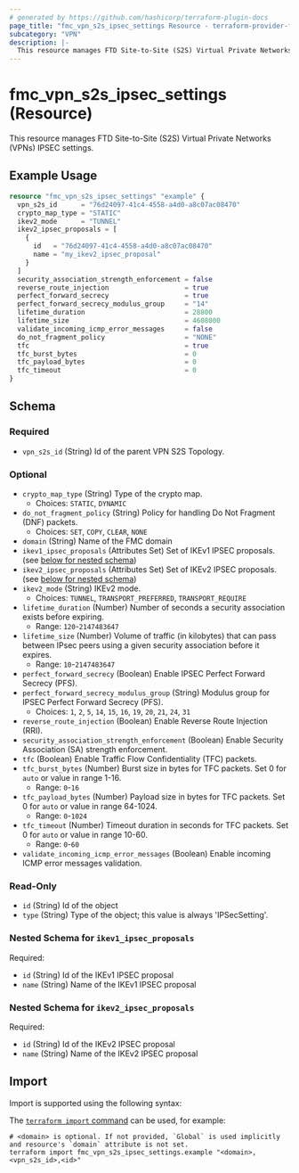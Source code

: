 ```yaml
---
# generated by https://github.com/hashicorp/terraform-plugin-docs
page_title: "fmc_vpn_s2s_ipsec_settings Resource - terraform-provider-fmc"
subcategory: "VPN"
description: |-
  This resource manages FTD Site-to-Site (S2S) Virtual Private Networks (VPNs) IPSEC settings.
---
```


# fmc_vpn_s2s_ipsec_settings (Resource)

This resource manages FTD Site-to-Site (S2S) Virtual Private Networks (VPNs) IPSEC settings.

## Example Usage

```terraform
resource "fmc_vpn_s2s_ipsec_settings" "example" {
  vpn_s2s_id      = "76d24097-41c4-4558-a4d0-a8c07ac08470"
  crypto_map_type = "STATIC"
  ikev2_mode      = "TUNNEL"
  ikev2_ipsec_proposals = [
    {
      id   = "76d24097-41c4-4558-a4d0-a8c07ac08470"
      name = "my_ikev2_ipsec_proposal"
    }
  ]
  security_association_strength_enforcement = false
  reverse_route_injection                   = true
  perfect_forward_secrecy                   = true
  perfect_forward_secrecy_modulus_group     = "14"
  lifetime_duration                         = 28800
  lifetime_size                             = 4608000
  validate_incoming_icmp_error_messages     = false
  do_not_fragment_policy                    = "NONE"
  tfc                                       = true
  tfc_burst_bytes                           = 0
  tfc_payload_bytes                         = 0
  tfc_timeout                               = 0
}
```

<!-- schema generated by tfplugindocs -->
## Schema

### Required

- `vpn_s2s_id` (String) Id of the parent VPN S2S Topology.

### Optional

- `crypto_map_type` (String) Type of the crypto map.
  - Choices: `STATIC`, `DYNAMIC`
- `do_not_fragment_policy` (String) Policy for handling Do Not Fragment (DNF) packets.
  - Choices: `SET`, `COPY`, `CLEAR`, `NONE`
- `domain` (String) Name of the FMC domain
- `ikev1_ipsec_proposals` (Attributes Set) Set of IKEv1 IPSEC proposals. (see [below for nested schema](#nestedatt--ikev1_ipsec_proposals))
- `ikev2_ipsec_proposals` (Attributes Set) Set of IKEv2 IPSEC proposals. (see [below for nested schema](#nestedatt--ikev2_ipsec_proposals))
- `ikev2_mode` (String) IKEv2 mode.
  - Choices: `TUNNEL`, `TRANSPORT_PREFERRED`, `TRANSPORT_REQUIRE`
- `lifetime_duration` (Number) Number of seconds a security association exists before expiring.
  - Range: `120`-`2147483647`
- `lifetime_size` (Number) Volume of traffic (in kilobytes) that can pass between IPsec peers using a given security association before it expires.
  - Range: `10`-`2147483647`
- `perfect_forward_secrecy` (Boolean) Enable IPSEC Perfect Forward Secrecy (PFS).
- `perfect_forward_secrecy_modulus_group` (String) Modulus group for IPSEC Perfect Forward Secrecy (PFS).
  - Choices: `1`, `2`, `5`, `14`, `15`, `16`, `19`, `20`, `21`, `24`, `31`
- `reverse_route_injection` (Boolean) Enable Reverse Route Injection (RRI).
- `security_association_strength_enforcement` (Boolean) Enable Security Association (SA) strength enforcement.
- `tfc` (Boolean) Enable Traffic Flow Confidentiality (TFC) packets.
- `tfc_burst_bytes` (Number) Burst size in bytes for TFC packets. Set 0 for `auto` or value in range 1-16.
  - Range: `0`-`16`
- `tfc_payload_bytes` (Number) Payload size in bytes for TFC packets. Set 0 for `auto` or value in range 64-1024.
  - Range: `0`-`1024`
- `tfc_timeout` (Number) Timeout duration in seconds for TFC packets. Set 0 for `auto` or value in range 10-60.
  - Range: `0`-`60`
- `validate_incoming_icmp_error_messages` (Boolean) Enable incoming ICMP error messages validation.

### Read-Only

- `id` (String) Id of the object
- `type` (String) Type of the object; this value is always 'IPSecSetting'.

<a id="nestedatt--ikev1_ipsec_proposals"></a>
### Nested Schema for `ikev1_ipsec_proposals`

Required:

- `id` (String) Id of the IKEv1 IPSEC proposal
- `name` (String) Name of the IKEv1 IPSEC proposal


<a id="nestedatt--ikev2_ipsec_proposals"></a>
### Nested Schema for `ikev2_ipsec_proposals`

Required:

- `id` (String) Id of the IKEv2 IPSEC proposal
- `name` (String) Name of the IKEv2 IPSEC proposal

## Import

Import is supported using the following syntax:

The [`terraform import` command](https://developer.hashicorp.com/terraform/cli/commands/import) can be used, for example:

```shell
# <domain> is optional. If not provided, `Global` is used implicitly and resource's `domain` attribute is not set.
terraform import fmc_vpn_s2s_ipsec_settings.example "<domain>,<vpn_s2s_id>,<id>"
```
